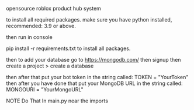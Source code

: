 opensource roblox product hub system

to install all required packages.
make sure you have python installed, recommended: 3.9 or above.

then run in console

pip install -r requirements.txt to install all packages.

then to add your database
go to https://mongodb.com/
then signup
then create a project > create a database

then after that put your bot token in the string called: TOKEN = "YourToken"
then after you have done that put your MongoDB URL in the string called: MONGOURI = "YourMongoURL"

NOTE Do That In main.py near the imports
